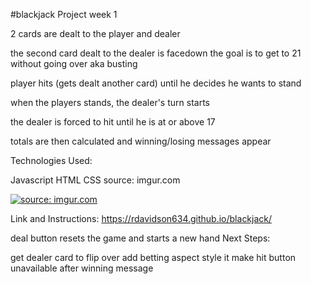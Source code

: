 #blackjack
Project week 1

2 cards are dealt to the player and dealer

the second card dealt to the dealer is facedown
the goal is to get to 21 without going over aka busting

player hits (gets dealt another card) until he decides he wants to stand

when the players stands, the dealer's turn starts

the dealer is forced to hit until he is at or above 17

totals are then calculated and winning/losing messages appear

Technologies Used:

Javascript
HTML
CSS
source: imgur.com

<a href="https://imgur.com/y608YA9"><img src="https://i.imgur.com/y608YA9.png" title="source: imgur.com" /></a>

Link and Instructions: https://rdavidson634.github.io/blackjack/

deal button resets the game and starts a new hand
Next Steps:

get dealer card to flip over
add betting aspect
style it
make hit button unavailable after winning message